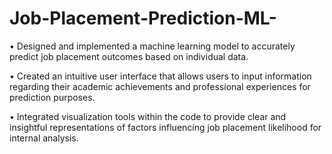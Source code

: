 # Job-Placement-Prediction-ML-
• Designed and implemented a machine learning model to accurately predict job placement outcomes based on
individual data.

• Created an intuitive user interface that allows users to input information regarding their academic achievements
and professional experiences for prediction purposes.

• Integrated visualization tools within the code to provide clear and insightful representations of factors influencing
job placement likelihood for internal analysis.



